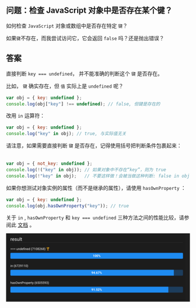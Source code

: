 ## 问题：检查 JavaScript 对象中是否存在某个键？

如何检查 `JavaScript` 对象或数组中是否存在特定 `键`？

如果`键`不存在，而我尝试访问它，它会返回 `false` 吗？还是抛出错误？ 

## 答案

直接判断 `key === undefined`， 并不能准确的判断这个 `键` 是否存在。

比如， `键` 确实存在，但 `值` 实际上是 `undefined` 呢？

```js
var obj = { key: undefined };
console.log(obj["key"] !== undefined); // false, 但键是存在的
```

改用 `in` 运算符：

```js
var obj = { key: undefined };
console.log("key" in obj); // true, 与实际值无关
```

请注意，如果需要直接判断 `键` 是否存在，记得使用括号把判断条件包裹起来：

```js

var obj = { not_key: undefined };
console.log(!("key" in obj)); // 如果对象中不存在“key”，则为 true
console.log(!"key" in obj);   // 不要这样做！会被当做这种判断: false in obj

```

如果你想测试对象实例的属性（而不是继承的属性），请使用 `hasOwnProperty` ：

```js
var obj = { key: undefined };
console.log(obj.hasOwnProperty("key")); // true
```

关于 `in` , `hasOwnProperty` 和 `key === undefined` 三种方法之间的性能比较，请参阅此 [文档](https://jsben.ch/WqlIl) 。

![result](https://raw.githubusercontent.com/buynao/stackoverflow-js-top-qa/main/contents/basic/assets/result.png)
